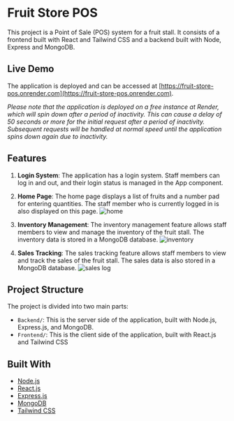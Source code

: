 # Fruit Store POS

This project is a Point of Sale (POS) system for a fruit stall. It consists of a frontend built with React and Tailwind CSS and a backend built with Node, Express and MongoDB.


## Live Demo

The application is deployed and can be accessed at [https://fruit-store-pos.onrender.com](https://fruit-store-pos.onrender.com).

*Please note that the application is deployed on a free instance at Render, which will spin down after a period of inactivity. This can cause a delay of 50 seconds or more for the initial request after a period of inactivity. Subsequent requests will be handled at normal speed until the application spins down again due to inactivity.*

## Features

1. **Login System**: The application has a login system. Staff members can log in and out, and their login status is managed in the App component.


2. **Home Page**: The home page displays a list of fruits and a number pad for entering quantities. The staff member who is currently logged in is also displayed on this page.
![home](https://github.com/JonSEK/Fruit-Store-POS/assets/103926746/df673706-7920-4d08-afaf-3d68c2397f92)


3. **Inventory Management**: The inventory management feature allows staff members to view and manage the inventory of the fruit stall. The inventory data is stored in a MongoDB database.
![inventory](https://github.com/JonSEK/Fruit-Store-POS/assets/103926746/ad702331-7b9c-40bc-ae5c-e69f19d070fa)


4. **Sales Tracking**: The sales tracking feature allows staff members to view and track the sales of the fruit stall. The sales data is also stored in a MongoDB database.
![sales log](https://github.com/JonSEK/Fruit-Store-POS/assets/103926746/4a3b4f0d-9d86-4185-9827-f401d04b2fa5)


## Project Structure

The project is divided into two main parts:

- `Backend/`: This is the server side of the application, built with Node.js, Express.js, and MongoDB.
- `Frontend/`: This is the client side of the application, built with React.js and Tailwind CSS

## Built With

- [Node.js](https://nodejs.org/)
- [React.js](https://reactjs.org/)
- [Express.js](https://expressjs.com/)
- [MongoDB](https://www.mongodb.com/)
- [Tailwind CSS](https://tailwindcss.com/)

